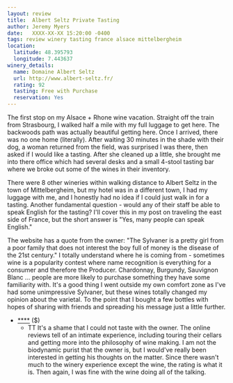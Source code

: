 ```yaml
---
layout: review
title:  Albert Seltz Private Tasting
author: Jeremy Myers
date:   XXXX-XX-XX 15:20:00 -0400
tags: review winery tasting france alsace mittelbergheim
location:
  latitude: 48.395793
  longitude: 7.443637
winery_details:
  name: Domaine Albert Seltz
  url: http://www.albert-seltz.fr/
  rating: 92
  tasting: Free with Purchase
  reservation: Yes
---
```

The first stop on my Alsace + Rhone wine vacation.  Straight off the train from Strasbourg, I walked half a mile with my full luggage to get here.  The backwoods path was actually beautiful getting here.  Once I arrived, there was no one home (literally).  After waiting 30 minutes in the shade with their dog, a woman returned from the field, was surprised I was there, then asked if I would like a tasting.  After she cleaned up a little, she brought me into there office which had several desks and a small 4-stool tasting bar where we broke out some of the wines in their inventory.

There were 8 other wineries within walking distance to Albert Seltz in the town of Mittelbergheim, but my hotel was in a different town, I had my luggage with me, and I honestly had no idea if I could just walk in for a tasting.  Another fundamental question - would any of their staff be able to speak English for the tasting?  I'll cover this in my post on traveling the east side of France, but the short answer is "Yes, many people can speak English."  

The website has a quote from the owner: "The Sylvaner is a pretty girl from a poor family that does not interest the boy full of money is the disease of the 21st century."  I totally understand where he is coming from - sometimes wine is a popularity contest where name recognition is everything for a consumer and therefore the Producer.  Chardonnay, Burgundy, Sauvignon Blanc ... people are more likely to purchase something they have some familiarity with.  It's a good thing I went outside my own comfort zone as I've had some unimpressive Sylvaner, but these wines totally changed my opinion about the varietal.  To the point that I bought a few bottles with hopes of sharing with friends and spreading his message just a little further.  

* [****]() ($)
  * TT
It's a shame that I could not taste with the owner.  The online reviews tell of an intimate experience, including touring their cellars and getting more into the philosophy of wine making.  I am not the biodynamic purist that the owner is, but I would've really been interested in getting his thoughts on the matter.  Since there wasn't much to the winery experience except the wine, the rating is what it is.  Then again, I was fine with the wine doing all of the talking.
